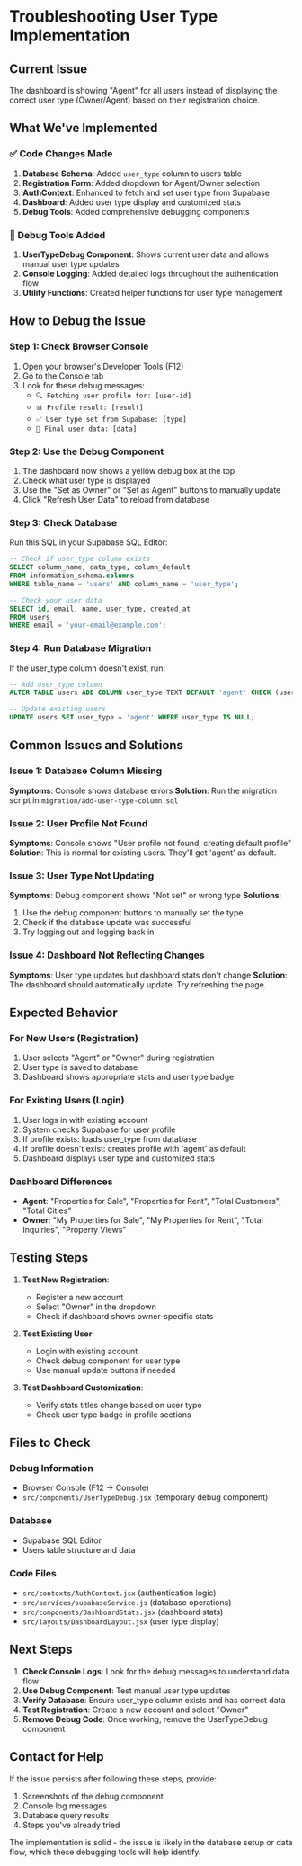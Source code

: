# Troubleshooting User Type Implementation

## Current Issue
The dashboard is showing "Agent" for all users instead of displaying the correct user type (Owner/Agent) based on their registration choice.

## What We've Implemented

### ✅ Code Changes Made
1. **Database Schema**: Added `user_type` column to users table
2. **Registration Form**: Added dropdown for Agent/Owner selection
3. **AuthContext**: Enhanced to fetch and set user type from Supabase
4. **Dashboard**: Added user type display and customized stats
5. **Debug Tools**: Added comprehensive debugging components

### 🔧 Debug Tools Added
1. **UserTypeDebug Component**: Shows current user data and allows manual user type updates
2. **Console Logging**: Added detailed logs throughout the authentication flow
3. **Utility Functions**: Created helper functions for user type management

## How to Debug the Issue

### Step 1: Check Browser Console
1. Open your browser's Developer Tools (F12)
2. Go to the Console tab
3. Look for these debug messages:
   - `🔍 Fetching user profile for: [user-id]`
   - `📊 Profile result: [result]`
   - `✅ User type set from Supabase: [type]`
   - `👤 Final user data: [data]`

### Step 2: Use the Debug Component
1. The dashboard now shows a yellow debug box at the top
2. Check what user type is displayed
3. Use the "Set as Owner" or "Set as Agent" buttons to manually update
4. Click "Refresh User Data" to reload from database

### Step 3: Check Database
Run this SQL in your Supabase SQL Editor:
```sql
-- Check if user_type column exists
SELECT column_name, data_type, column_default
FROM information_schema.columns 
WHERE table_name = 'users' AND column_name = 'user_type';

-- Check your user data
SELECT id, email, name, user_type, created_at
FROM users
WHERE email = 'your-email@example.com';
```

### Step 4: Run Database Migration
If the user_type column doesn't exist, run:
```sql
-- Add user_type column
ALTER TABLE users ADD COLUMN user_type TEXT DEFAULT 'agent' CHECK (user_type IN ('agent', 'owner'));

-- Update existing users
UPDATE users SET user_type = 'agent' WHERE user_type IS NULL;
```

## Common Issues and Solutions

### Issue 1: Database Column Missing
**Symptoms**: Console shows database errors
**Solution**: Run the migration script in `migration/add-user-type-column.sql`

### Issue 2: User Profile Not Found
**Symptoms**: Console shows "User profile not found, creating default profile"
**Solution**: This is normal for existing users. They'll get 'agent' as default.

### Issue 3: User Type Not Updating
**Symptoms**: Debug component shows "Not set" or wrong type
**Solutions**:
1. Use the debug component buttons to manually set the type
2. Check if the database update was successful
3. Try logging out and logging back in

### Issue 4: Dashboard Not Reflecting Changes
**Symptoms**: User type updates but dashboard stats don't change
**Solution**: The dashboard should automatically update. Try refreshing the page.

## Expected Behavior

### For New Users (Registration)
1. User selects "Agent" or "Owner" during registration
2. User type is saved to database
3. Dashboard shows appropriate stats and user type badge

### For Existing Users (Login)
1. User logs in with existing account
2. System checks Supabase for user profile
3. If profile exists: loads user_type from database
4. If profile doesn't exist: creates profile with 'agent' as default
5. Dashboard displays user type and customized stats

### Dashboard Differences
- **Agent**: "Properties for Sale", "Properties for Rent", "Total Customers", "Total Cities"
- **Owner**: "My Properties for Sale", "My Properties for Rent", "Total Inquiries", "Property Views"

## Testing Steps

1. **Test New Registration**:
   - Register a new account
   - Select "Owner" in the dropdown
   - Check if dashboard shows owner-specific stats

2. **Test Existing User**:
   - Login with existing account
   - Check debug component for user type
   - Use manual update buttons if needed

3. **Test Dashboard Customization**:
   - Verify stats titles change based on user type
   - Check user type badge in profile sections

## Files to Check

### Debug Information
- Browser Console (F12 → Console)
- `src/components/UserTypeDebug.jsx` (temporary debug component)

### Database
- Supabase SQL Editor
- Users table structure and data

### Code Files
- `src/contexts/AuthContext.jsx` (authentication logic)
- `src/services/supabaseService.js` (database operations)
- `src/components/DashboardStats.jsx` (dashboard stats)
- `src/layouts/DashboardLayout.jsx` (user type display)

## Next Steps

1. **Check Console Logs**: Look for the debug messages to understand data flow
2. **Use Debug Component**: Test manual user type updates
3. **Verify Database**: Ensure user_type column exists and has correct data
4. **Test Registration**: Create a new account and select "Owner"
5. **Remove Debug Code**: Once working, remove the UserTypeDebug component

## Contact for Help

If the issue persists after following these steps, provide:
1. Screenshots of the debug component
2. Console log messages
3. Database query results
4. Steps you've already tried

The implementation is solid - the issue is likely in the database setup or data flow, which these debugging tools will help identify.
